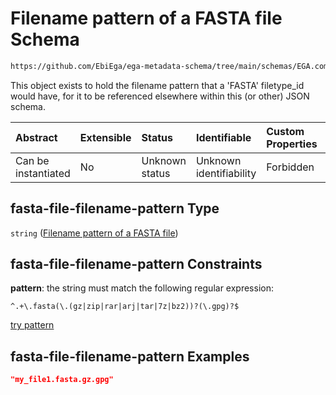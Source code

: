 # Filename pattern of a FASTA file Schema

```txt
https://github.com/EbiEga/ega-metadata-schema/tree/main/schemas/EGA.common-definitions.json#/definitions/fasta-file-filename-pattern
```

This object exists to hold the filename pattern that a 'FASTA' filetype\_id would have, for it to be referenced elsewhere within this (or other) JSON schema.

| Abstract            | Extensible | Status         | Identifiable            | Custom Properties | Additional Properties | Access Restrictions | Defined In                                                                                           |
| :------------------ | :--------- | :------------- | :---------------------- | :---------------- | :-------------------- | :------------------ | :--------------------------------------------------------------------------------------------------- |
| Can be instantiated | No         | Unknown status | Unknown identifiability | Forbidden         | Allowed               | none                | [EGA.common-definitions.json\*](../../../schemas/EGA.common-definitions.json "open original schema") |

## fasta-file-filename-pattern Type

`string` ([Filename pattern of a FASTA file](ega-12-definitions-filename-pattern-of-a-fasta-file.md))

## fasta-file-filename-pattern Constraints

**pattern**: the string must match the following regular expression:&#x20;

```regexp
^.+\.fasta(\.(gz|zip|rar|arj|tar|7z|bz2))?(\.gpg)?$
```

[try pattern](https://regexr.com/?expression=%5E.%2B%5C.fasta\(%5C.\(gz%7Czip%7Crar%7Carj%7Ctar%7C7z%7Cbz2\)\)%3F\(%5C.gpg\)%3F%24 "try regular expression with regexr.com")

## fasta-file-filename-pattern Examples

```json
"my_file1.fasta.gz.gpg"
```
